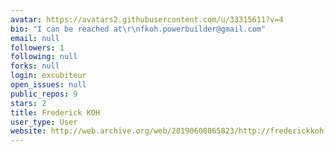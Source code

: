 ```yaml
---
avatar: https://avatars2.githubusercontent.com/u/33315611?v=4
bio: "I can be reached at\r\nfkoh.powerbuilder@gmail.com"
email: null
followers: 1
following: null
forks: null
login: excubiteur
open_issues: null
public_repos: 9
stars: 2
title: Frederick KOH
user_type: User
website: http://web.archive.org/web/20190608065823/http://frederickkoh.sys-con.com/
---
```

